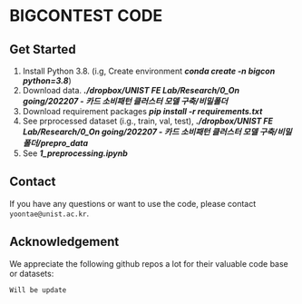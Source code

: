 # BIGCONTEST CODE


## Get Started

1. Install Python 3.8. (i.g, Create environment ***conda create -n bigcon python=3.8***)
2. Download data. ***./dropbox/UNIST FE Lab/Research/0_On going/202207 - 카드 소비패턴 클러스터 모델 구축/비밀폴더***
3. Download requirement packages ***pip install -r requirements.txt*** 
4. See prprocessed dataset (i.g., train, val, test), ***./dropbox/UNIST FE Lab/Research/0_On going/202207 - 카드 소비패턴 클러스터 모델 구축/비밀폴더/prepro_data*** 
5. See ***1_preprocessing.ipynb***


## Contact

If you have any questions or want to use the code, please contact `yoontae@unist.ac.kr`.

## Acknowledgement

We appreciate the following github repos a lot for their valuable code base or datasets:


```
Will be update
```
